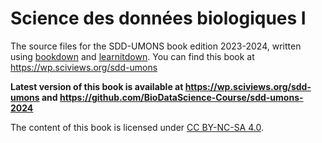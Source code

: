 # Science des données biologiques I

The source files for the SDD-UMONS book edition 2023-2024, written using [bookdown](https://bookdown.org/home/about.html) and [learnitdown](https://www.sciviews.org/learnitdown/). You can find this book at <https://wp.sciviews.org/sdd-umons>

**Latest version of this book is available at https://wp.sciviews.org/sdd-umons and https://github.com/BioDataScience-Course/sdd-umons-2024**

The content of this book is licensed under [CC BY-NC-SA 4.0](https://creativecommons.org/licenses/by-nc-sa/4.0/deed.fr).
